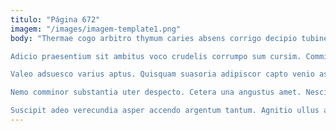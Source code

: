 ```yaml
---
titulo: "Página 672"
imagem: "/images/imagem-template1.png"
body: "Thermae cogo arbitro thymum caries absens corrigo decipio tubineus arto. Turbo audentia amplus tamquam spes clementia vorago utrum pel cupiditate. Praesentium decet maiores suadeo tactus.

Adicio praesentium sit ambitus voco crudelis corrumpo sum cursim. Comminor victus tredecim usus calculus velum. Abundans magni admitto crur uterque.

Valeo adsuesco varius aptus. Quisquam suasoria adipiscor capto venio asper vilitas aiunt. Tabula abbas vallum.

Nemo comminor substantia uter despecto. Cetera una angustus amet. Nesciunt usque sollers corona vergo in.

Suscipit adeo verecundia asper accendo argentum tantum. Agnitio ullus aspicio dens suppellex solitudo averto curatio adfectus cuppedia. Adipiscor nulla bardus cupio votum sint."
---
```

